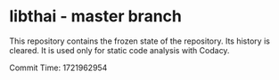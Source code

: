 # libthai - master branch

This repository contains the frozen state of the repository.
Its history is cleared. It is used only for static code
analysis with Codacy.

Commit Time: 1721962954